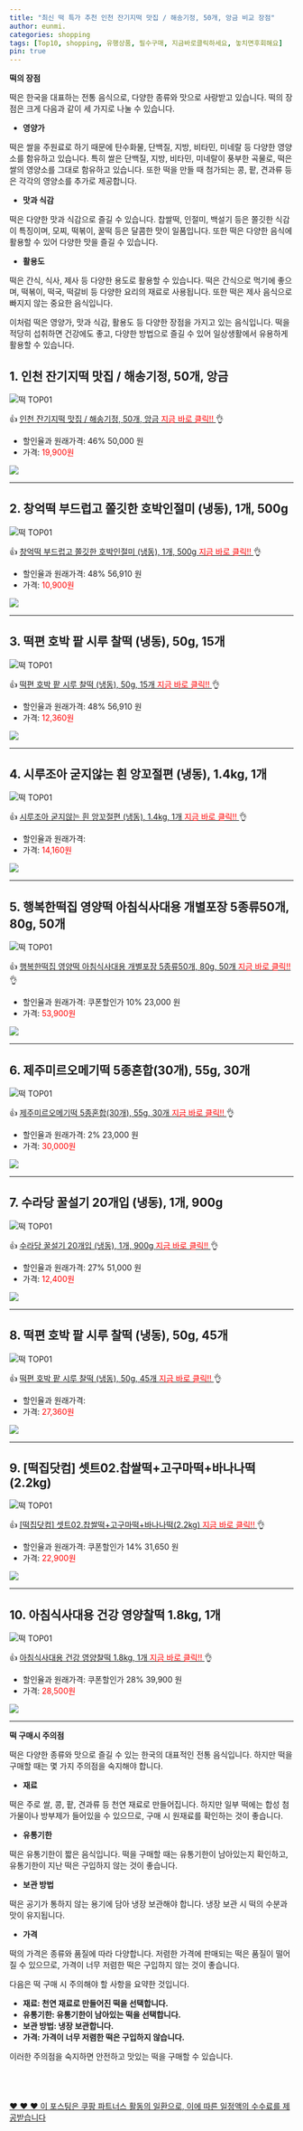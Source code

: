 ```yaml
---
title: "최신 떡 특가 추천 인천 잔기지떡 맛집 / 해송기정, 50개, 앙금 비교 장점"
author: eunmi.
categories: shopping
tags: [Top10, shopping, 유행상품, 필수구매, 지금바로클릭하세요, 놓치면후회해요]
pin: true
---
```

**떡의 장점**

떡은 한국을 대표하는 전통 음식으로, 다양한 종류와 맛으로 사랑받고 있습니다. 떡의 장점은 크게 다음과 같이 세 가지로 나눌 수 있습니다.

* **영양가**

떡은 쌀을 주원료로 하기 때문에 탄수화물, 단백질, 지방, 비타민, 미네랄 등 다양한 영양소를 함유하고 있습니다. 특히 쌀은 단백질, 지방, 비타민, 미네랄이 풍부한 곡물로, 떡은 쌀의 영양소를 그대로 함유하고 있습니다. 또한 떡을 만들 때 첨가되는 콩, 팥, 견과류 등은 각각의 영양소를 추가로 제공합니다.

* **맛과 식감**

떡은 다양한 맛과 식감으로 즐길 수 있습니다. 찹쌀떡, 인절미, 백설기 등은 쫄깃한 식감이 특징이며, 모찌, 떡볶이, 꿀떡 등은 달콤한 맛이 일품입니다. 또한 떡은 다양한 음식에 활용할 수 있어 다양한 맛을 즐길 수 있습니다.

* **활용도**

떡은 간식, 식사, 제사 등 다양한 용도로 활용할 수 있습니다. 떡은 간식으로 먹기에 좋으며, 떡볶이, 떡국, 떡갈비 등 다양한 요리의 재료로 사용됩니다. 또한 떡은 제사 음식으로 빠지지 않는 중요한 음식입니다.

이처럼 떡은 영양가, 맛과 식감, 활용도 등 다양한 장점을 가지고 있는 음식입니다. 떡을 적당히 섭취하면 건강에도 좋고, 다양한 방법으로 즐길 수 있어 일상생활에서 유용하게 활용할 수 있습니다.

   

## 1. 인천 잔기지떡 맛집 / 해송기정, 50개, 앙금

![떡 TOP01](https://thumbnail6.coupangcdn.com/thumbnails/remote/230x230ex/image/vendor_inventory/ac0c/0b75828b4e02e18300dc35896697c9dad08659508ab65d0dd761c2b95728.jpg)


👍 [인천 잔기지떡 맛집 / 해송기정, 50개, 앙금 <font color=red> 지금 바로 클릭!! </font> ](https://link.coupang.com/re/AFFSDP?lptag=AF3617701&subid=GithubCoopas&pageKey=7425923926&traceid=V0-153&itemId=19275498024&vendorItemId=86386200357) 👌 


- 할인율과 원래가격: 46%  50,000   원
- 가격: <span style='color:red'>19,900원</span>

[![](/discount_price.png)](https://link.coupang.com/re/AFFSDP?lptag=AF3617701&subid=GithubCoopas&pageKey=7425923926&traceid=V0-153&itemId=19275498024&vendorItemId=86386200357)

---


   

## 2. 창억떡 부드럽고 쫄깃한 호박인절미 (냉동), 1개, 500g

![떡 TOP01](https://thumbnail7.coupangcdn.com/thumbnails/remote/230x230ex/image/retail/images/2376168466461847-c7d0e8ca-97f3-40e2-8c84-05a9a497968e.jpg)


👍 [창억떡 부드럽고 쫄깃한 호박인절미 (냉동), 1개, 500g <font color=red> 지금 바로 클릭!! </font> ](https://link.coupang.com/re/AFFSDP?lptag=AF3617701&subid=GithubCoopas&pageKey=6912084767&traceid=V0-153&itemId=16661441250&vendorItemId=83845094164) 👌 


- 할인율과 원래가격: 48%  56,910   원
- 가격: <span style='color:red'>10,900원</span>

[![](/discount_price.png)](https://link.coupang.com/re/AFFSDP?lptag=AF3617701&subid=GithubCoopas&pageKey=6912084767&traceid=V0-153&itemId=16661441250&vendorItemId=83845094164)

---


   

## 3. 떡편 호박 팥 시루 찰떡 (냉동), 50g, 15개

![떡 TOP01](https://thumbnail6.coupangcdn.com/thumbnails/remote/230x230ex/image/retail/images/2023/03/08/14/6/58518d00-7892-4b4d-b15e-af8806c58ec1.jpg)


👍 [떡편 호박 팥 시루 찰떡 (냉동), 50g, 15개 <font color=red> 지금 바로 클릭!! </font> ](https://link.coupang.com/re/AFFSDP?lptag=AF3617701&subid=GithubCoopas&pageKey=7183950483&traceid=V0-153&itemId=18123616878&vendorItemId=85274654839) 👌 


- 할인율과 원래가격: 48%  56,910   원
- 가격: <span style='color:red'>12,360원</span>

[![](/discount_price.png)](https://link.coupang.com/re/AFFSDP?lptag=AF3617701&subid=GithubCoopas&pageKey=7183950483&traceid=V0-153&itemId=18123616878&vendorItemId=85274654839)

---


   

## 4. 시루조아 굳지않는 흰 앙꼬절편 (냉동), 1.4kg, 1개

![떡 TOP01](https://thumbnail6.coupangcdn.com/thumbnails/remote/230x230ex/image/retail/images/6520778785531071-f8fc9737-f8d6-4eef-8080-6747b99438cb.jpg)


👍 [시루조아 굳지않는 흰 앙꼬절편 (냉동), 1.4kg, 1개 <font color=red> 지금 바로 클릭!! </font> ](https://link.coupang.com/re/AFFSDP?lptag=AF3617701&subid=GithubCoopas&pageKey=5930058127&traceid=V0-153&itemId=10534803498&vendorItemId=77816348238) 👌 


- 할인율과 원래가격: 
- 가격: <span style='color:red'>14,160원</span>

[![](/discount_price.png)](https://link.coupang.com/re/AFFSDP?lptag=AF3617701&subid=GithubCoopas&pageKey=5930058127&traceid=V0-153&itemId=10534803498&vendorItemId=77816348238)

---


   

## 5. 행복한떡집 영양떡 아침식사대용 개별포장 5종류50개, 80g, 50개

![떡 TOP01](https://thumbnail9.coupangcdn.com/thumbnails/remote/230x230ex/image/vendor_inventory/images/2018/12/19/21/9/00ca2769-d5c0-4011-bdc5-35de5d966e5d.jpg)


👍 [행복한떡집 영양떡 아침식사대용 개별포장 5종류50개, 80g, 50개 <font color=red> 지금 바로 클릭!! </font> ](https://link.coupang.com/re/AFFSDP?lptag=AF3617701&subid=GithubCoopas&pageKey=6213500398&traceid=V0-153&itemId=11194681433&vendorItemId=4177561671) 👌 


- 할인율과 원래가격: 쿠폰할인가 10%  23,000   원
- 가격: <span style='color:red'>53,900원</span>

[![](/discount_price.png)](https://link.coupang.com/re/AFFSDP?lptag=AF3617701&subid=GithubCoopas&pageKey=6213500398&traceid=V0-153&itemId=11194681433&vendorItemId=4177561671)

---


   

## 6. 제주미르오메기떡 5종혼합(30개), 55g, 30개

![떡 TOP01](https://thumbnail7.coupangcdn.com/thumbnails/remote/230x230ex/image/vendor_inventory/dc4d/c481f9b43544c8014e2a85ca26217657c1594d49c3a24f202e8ed603a5e0.png)


👍 [제주미르오메기떡 5종혼합(30개), 55g, 30개 <font color=red> 지금 바로 클릭!! </font> ](https://link.coupang.com/re/AFFSDP?lptag=AF3617701&subid=GithubCoopas&pageKey=1428217702&traceid=V0-153&itemId=12458819628&vendorItemId=4612929365) 👌 


- 할인율과 원래가격: 2%  23,000   원
- 가격: <span style='color:red'>30,000원</span>

[![](/discount_price.png)](https://link.coupang.com/re/AFFSDP?lptag=AF3617701&subid=GithubCoopas&pageKey=1428217702&traceid=V0-153&itemId=12458819628&vendorItemId=4612929365)

---


   

## 7. 수라당 꿀설기 20개입 (냉동), 1개, 900g

![떡 TOP01](https://thumbnail8.coupangcdn.com/thumbnails/remote/230x230ex/image/retail/images/990204955316705-7ae474cd-636e-4c29-9a04-5d524b5ff4c8.jpg)


👍 [수라당 꿀설기 20개입 (냉동), 1개, 900g <font color=red> 지금 바로 클릭!! </font> ](https://link.coupang.com/re/AFFSDP?lptag=AF3617701&subid=GithubCoopas&pageKey=6851142866&traceid=V0-153&itemId=16321356684&vendorItemId=83513443486) 👌 


- 할인율과 원래가격: 27%  51,000   원
- 가격: <span style='color:red'>12,400원</span>

[![](/discount_price.png)](https://link.coupang.com/re/AFFSDP?lptag=AF3617701&subid=GithubCoopas&pageKey=6851142866&traceid=V0-153&itemId=16321356684&vendorItemId=83513443486)

---


   

## 8. 떡편 호박 팥 시루 찰떡 (냉동), 50g, 45개

![떡 TOP01](https://thumbnail9.coupangcdn.com/thumbnails/remote/230x230ex/image/retail/images/cbb9fc1a-c8f8-4e60-ac1f-8925932d43ca5212266318432907329.png)


👍 [떡편 호박 팥 시루 찰떡 (냉동), 50g, 45개 <font color=red> 지금 바로 클릭!! </font> ](https://link.coupang.com/re/AFFSDP?lptag=AF3617701&subid=GithubCoopas&pageKey=7183950483&traceid=V0-153&itemId=19233039219&vendorItemId=86349511582) 👌 


- 할인율과 원래가격: 
- 가격: <span style='color:red'>27,360원</span>

[![](/discount_price.png)](https://link.coupang.com/re/AFFSDP?lptag=AF3617701&subid=GithubCoopas&pageKey=7183950483&traceid=V0-153&itemId=19233039219&vendorItemId=86349511582)

---


   

## 9. [떡집닷컴] 셋트02.찹쌀떡+고구마떡+바나나떡(2.2kg)

![떡 TOP01](https://thumbnail10.coupangcdn.com/thumbnails/remote/230x230ex/image/vendor_inventory/6cf7/29af7d86838eeeaeb405f4715471264f11105f03d83ac68051913145fb79.jpg)


👍 [[떡집닷컴] 셋트02.찹쌀떡+고구마떡+바나나떡(2.2kg) <font color=red> 지금 바로 클릭!! </font> ](https://link.coupang.com/re/AFFSDP?lptag=AF3617701&subid=GithubCoopas&pageKey=4766458714&traceid=V0-153&itemId=6075843798&vendorItemId=73372344606) 👌 


- 할인율과 원래가격: 쿠폰할인가 14%  31,650   원
- 가격: <span style='color:red'>22,900원</span>

[![](/discount_price.png)](https://link.coupang.com/re/AFFSDP?lptag=AF3617701&subid=GithubCoopas&pageKey=4766458714&traceid=V0-153&itemId=6075843798&vendorItemId=73372344606)

---


   

## 10. 아침식사대용 건강 영양찰떡 1.8kg, 1개

![떡 TOP01](https://thumbnail7.coupangcdn.com/thumbnails/remote/230x230ex/image/vendor_inventory/4a7e/75b1e1f465bb7ff3da4ce4ea79f1d926f70291198180d3e8db2c98f7f9e2.jpeg)


👍 [아침식사대용 건강 영양찰떡 1.8kg, 1개 <font color=red> 지금 바로 클릭!! </font> ](https://link.coupang.com/re/AFFSDP?lptag=AF3617701&subid=GithubCoopas&pageKey=5888062239&traceid=V0-153&itemId=10346018517&vendorItemId=77628212192) 👌 


- 할인율과 원래가격: 쿠폰할인가 28%  39,900   원
- 가격: <span style='color:red'>28,500원</span>

[![](/discount_price.png)](https://link.coupang.com/re/AFFSDP?lptag=AF3617701&subid=GithubCoopas&pageKey=5888062239&traceid=V0-153&itemId=10346018517&vendorItemId=77628212192)

---
**떡 구매시 주의점**

떡은 다양한 종류와 맛으로 즐길 수 있는 한국의 대표적인 전통 음식입니다. 하지만 떡을 구매할 때는 몇 가지 주의점을 숙지해야 합니다.

* **재료**

떡은 주로 쌀, 콩, 팥, 견과류 등 천연 재료로 만들어집니다. 하지만 일부 떡에는 합성 첨가물이나 방부제가 들어있을 수 있으므로, 구매 시 원재료를 확인하는 것이 좋습니다.

* **유통기한**

떡은 유통기한이 짧은 음식입니다. 떡을 구매할 때는 유통기한이 남아있는지 확인하고, 유통기한이 지난 떡은 구입하지 않는 것이 좋습니다.

* **보관 방법**

떡은 공기가 통하지 않는 용기에 담아 냉장 보관해야 합니다. 냉장 보관 시 떡의 수분과 맛이 유지됩니다.

* **가격**

떡의 가격은 종류와 품질에 따라 다양합니다. 저렴한 가격에 판매되는 떡은 품질이 떨어질 수 있으므로, 가격이 너무 저렴한 떡은 구입하지 않는 것이 좋습니다.

다음은 떡 구매 시 주의해야 할 사항을 요약한 것입니다.

* **재료: 천연 재료로 만들어진 떡을 선택합니다.**
* **유통기한: 유통기한이 남아있는 떡을 선택합니다.**
* **보관 방법: 냉장 보관합니다.**
* **가격: 가격이 너무 저렴한 떡은 구입하지 않습니다.**

이러한 주의점을 숙지하면 안전하고 맛있는 떡을 구매할 수 있습니다.<br><br><br><br><br> [ ❤ ❤ ❤ 이 포스팅은 쿠팡 파트너스 활동의 일환으로, 이에 따른 일정액의 수수료를 제공받습니다](https://link.coupang.com/a/bcEFyh)